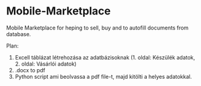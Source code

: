 # Mobile-Marketplace
Mobile Marketplace for heping to sell, buy and to autofill documents from database.

Plan:
1. Excell táblázat létrehozása az adatbázisoknak (1. oldal: Készülék adatok, 2. oldal: Vásárlói adatok)
2. .docx to pdf
3. Python script ami beolvassa a pdf file-t, majd kitölti a helyes adatokkal.
